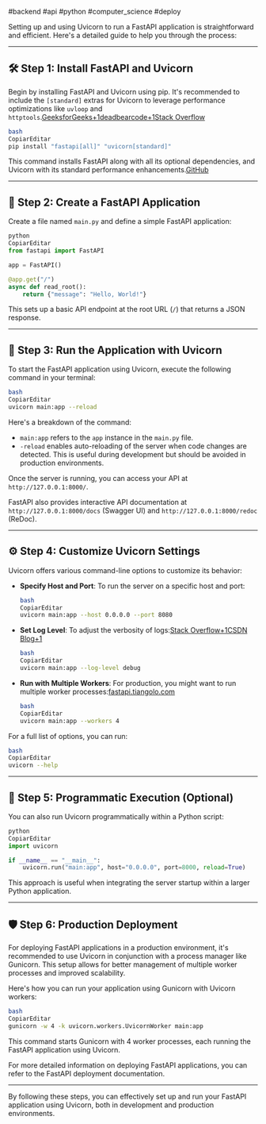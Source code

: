 #backend #api #python  #computer_science #deploy 

[](https://tse2.mm.bing.net/th?id=OIP.JziQAB_Vvko941EYH1L9wwHaEa&w=282&h=282&c=7)

[](https://tse2.mm.bing.net/th?id=OIP.yahCkR7fO1wRnzJ17bkbbwHaDP&w=207&h=207&c=7)

[](https://tse1.mm.bing.net/th?id=OIP.0HJ3yozGXQF7xW9eqQwz1gHaHa&w=474&h=474&c=7)

[](https://tse2.mm.bing.net/th?id=OIP.eHRT1PkRXgVsKJW-ERlXqgHaFa&w=346&h=346&c=7)

Setting up and using Uvicorn to run a FastAPI application is straightforward and efficient. Here's a detailed guide to help you through the process:

---

## 🛠️ Step 1: Install FastAPI and Uvicorn

Begin by installing FastAPI and Uvicorn using pip. It's recommended to include the `[standard]` extras for Uvicorn to leverage performance optimizations like `uvloop` and `httptools`.[GeeksforGeeks+1deadbearcode+1](https://www.geeksforgeeks.org/install-fastapi-and-run-your-first-fastapi-server-on-windows/?utm_source=chatgpt.com)[Stack Overflow](https://stackoverflow.com/questions/77001129/how-to-configure-fastapi-logging-so-that-it-works-both-with-uvicorn-locally-and?utm_source=chatgpt.com)

```bash
bash
CopiarEditar
pip install "fastapi[all]" "uvicorn[standard]"

```

This command installs FastAPI along with all its optional dependencies, and Uvicorn with its standard performance enhancements.[GitHub](https://github.com/fastapi/fastapi/discussions/6851?utm_source=chatgpt.com)

---

## 📝 Step 2: Create a FastAPI Application

Create a file named `main.py` and define a simple FastAPI application:

```python
python
CopiarEditar
from fastapi import FastAPI

app = FastAPI()

@app.get("/")
async def read_root():
    return {"message": "Hello, World!"}

```

This sets up a basic API endpoint at the root URL (`/`) that returns a JSON response.

---

## 🚀 Step 3: Run the Application with Uvicorn

To start the FastAPI application using Uvicorn, execute the following command in your terminal:

```bash
bash
CopiarEditar
uvicorn main:app --reload

```

Here's a breakdown of the command:

- `main:app` refers to the `app` instance in the `main.py` file.
- `-reload` enables auto-reloading of the server when code changes are detected. This is useful during development but should be avoided in production environments.

Once the server is running, you can access your API at `http://127.0.0.1:8000/`.

FastAPI also provides interactive API documentation at `http://127.0.0.1:8000/docs` (Swagger UI) and `http://127.0.0.1:8000/redoc` (ReDoc).

---

## ⚙️ Step 4: Customize Uvicorn Settings

Uvicorn offers various command-line options to customize its behavior:

- **Specify Host and Port**: To run the server on a specific host and port:
    
    ```bash
    bash
    CopiarEditar
    uvicorn main:app --host 0.0.0.0 --port 8080
    
    ```
    
- **Set Log Level**: To adjust the verbosity of logs:[Stack Overflow+1CSDN Blog+1](https://stackoverflow.com/questions/77001129/how-to-configure-fastapi-logging-so-that-it-works-both-with-uvicorn-locally-and?utm_source=chatgpt.com)
    
    ```bash
    bash
    CopiarEditar
    uvicorn main:app --log-level debug
    
    ```
    
- **Run with Multiple Workers**: For production, you might want to run multiple worker processes:[fastapi.tiangolo.com](https://fastapi.tiangolo.com/deployment/server-workers/?utm_source=chatgpt.com)
    
    ```bash
    bash
    CopiarEditar
    uvicorn main:app --workers 4
    
    ```
    

For a full list of options, you can run:

```bash
bash
CopiarEditar
uvicorn --help

```

---

## 🧪 Step 5: Programmatic Execution (Optional)

You can also run Uvicorn programmatically within a Python script:

```python
python
CopiarEditar
import uvicorn

if __name__ == "__main__":
    uvicorn.run("main:app", host="0.0.0.0", port=8000, reload=True)

```

This approach is useful when integrating the server startup within a larger Python application.

---

## 🛡️ Step 6: Production Deployment

For deploying FastAPI applications in a production environment, it's recommended to use Uvicorn in conjunction with a process manager like Gunicorn. This setup allows for better management of multiple worker processes and improved scalability.

Here's how you can run your application using Gunicorn with Uvicorn workers:

```bash
bash
CopiarEditar
gunicorn -w 4 -k uvicorn.workers.UvicornWorker main:app

```

This command starts Gunicorn with 4 worker processes, each running the FastAPI application using Uvicorn.

For more detailed information on deploying FastAPI applications, you can refer to the FastAPI deployment documentation.

---

By following these steps, you can effectively set up and run your FastAPI application using Uvicorn, both in development and production environments.